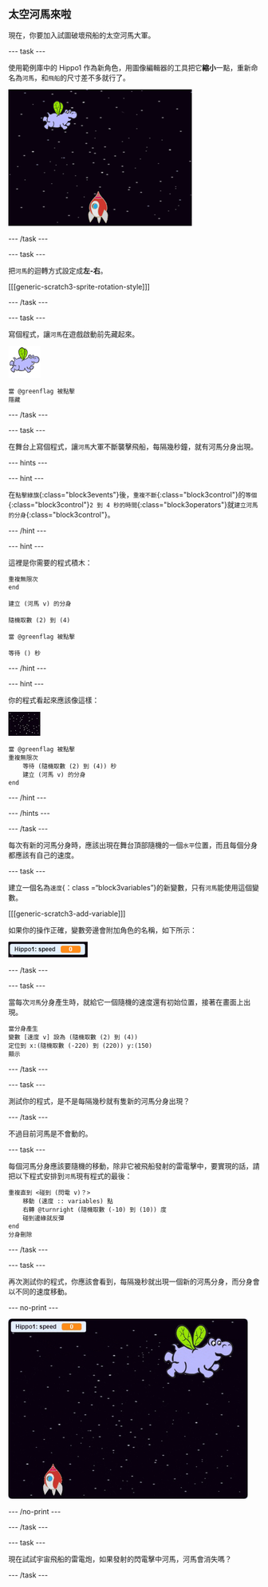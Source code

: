 ## 太空河馬來啦

現在，你要加入試圖破壞飛船的太空河馬大軍。

\--- task \---

使用範例庫中的 Hippo1 作為新角色，用圖像編輯器的工具把它**縮小**一點，重新命名為`河馬`，和`飛船`的尺寸差不多就行了。

![截圖](images/invaders-hippo.png)

\--- /task \---

\--- task \---

把`河馬`的迴轉方式設定成**左-右**。

[[[generic-scratch3-sprite-rotation-style]]]

\--- /task \---

\--- task \---

寫個程式，讓`河馬`在遊戲啟動前先藏起來。

![河馬角色](images/hippo-sprite.png)

```blocks3
當 @greenflag 被點擊
隱藏
```

\--- /task \---

\--- task \---

在舞台上寫個程式，讓`河馬`大軍不斷襲擊飛船，每隔幾秒鐘，就有河馬分身出現。

\--- hints \---

\--- hint \---

在`點擊綠旗`{:class="block3events"}後，`重複不斷`{:class="block3control"}的`等個`{:class="block3control"}`2 到 4 秒的時間`{:class="block3operators"}就`建立河馬的分身`{:class="block3control"}。

\--- /hint \---

\--- hint \---

這裡是你需要的程式積木：

```blocks3
重複無限次
end

建立 (河馬 v) 的分身

隨機取數 (2) 到 (4)

當 @greenflag 被點擊

等待 () 秒
```

\--- /hint \---

\--- hint \---

你的程式看起來應該像這樣：

![舞台角色](images/stage-sprite.png)

```blocks3
當 @greenflag 被點擊
重複無限次
    等待 (隨機取數 (2) 到 (4)) 秒
    建立 (河馬 v) 的分身
end
```

\--- /hint \---

\--- /hints \---

\--- /task \---

每次有新的河馬分身時，應該出現在舞台頂部隨機的一個`水平`位置，而且每個分身都應該有自己的速度。

\--- task \---

建立一個名為`速度`{：class =“block3variables”}的新變數，只有`河馬`能使用這個變數。

[[[generic-scratch3-add-variable]]]

如果你的操作正確，變數旁邊會附加角色的名稱，如下所示：

![截圖](images/invaders-var-test.png)

\--- /task \---

\--- task \---

當每次`河馬`分身產生時，就給它一個隨機的速度還有初始位置，接著在畫面上出現。

```blocks3
當分身產生
變數 [速度 v] 設為 (隨機取數 (2) 到 (4))
定位到 x:(隨機取數 (-220) 到 (220)) y:(150)
顯示
```

\--- /task \---

\--- task \---

測試你的程式，是不是每隔幾秒就有隻新的河馬分身出現？

\--- /task \---

不過目前河馬是不會動的。

\--- task \---

每個河馬分身應該要隨機的移動，除非它被飛船發射的雷電擊中，要實現的話，請把以下程式安排到`河馬`現有程式的最後：

```blocks3
重複直到 <碰到 (閃電 v)？>
    移動 (速度 :: variables) 點
    右轉 @turnright (隨機取數 (-10) 到 (10)) 度
    碰到邊緣就反彈
end
分身刪除
```

\--- /task \---

\--- task \---

再次測試你的程式，你應該會看到，每隔幾秒就出現一個新的河馬分身，而分身會以不同的速度移動。

\--- no-print \---

![截圖](images/hippo-clones.gif)

\--- /no-print \---

\--- /task \---

\--- task \---

現在試試宇宙飛船的雷電炮，如果發射的閃電擊中河馬，河馬會消失嗎？

\--- /task \---